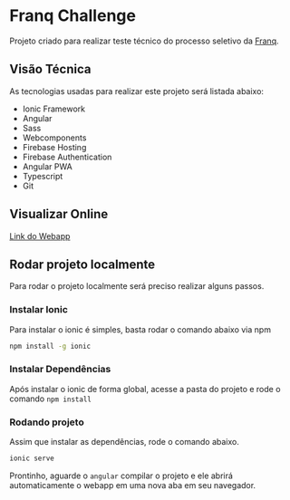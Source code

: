 # Franq Challenge

Projeto criado para realizar teste técnico do processo seletivo da [Franq](https://franq.com.br).

## Visão Técnica

As tecnologias usadas para realizar este projeto será listada abaixo:

- Ionic Framework
- Angular
- Sass
- Webcomponents
- Firebase Hosting
- Firebase Authentication
- Angular PWA
- Typescript
- Git

## Visualizar Online

[Link do Webapp](https://franq-28d43.web.app)

## Rodar projeto localmente

Para rodar o projeto localmente será preciso realizar alguns passos.

### Instalar Ionic

Para instalar o ionic é simples, basta rodar o comando abaixo via npm

```bash
npm install -g ionic
```

### Instalar Dependências

Após instalar o ionic de forma global, acesse a pasta do projeto e rode o comando `npm install`

### Rodando projeto

Assim que instalar as dependências, rode o comando abaixo.

```bash
ionic serve
```

Prontinho, aguarde o `angular` compilar o projeto e ele abrirá automaticamente o webapp em uma nova aba em seu navegador.
